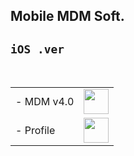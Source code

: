 ## Mobile MDM Soft.

## `iOS .ver`
 <table>
   <tbody>
   <tr style="width:70%"><td class="instructions">
-  MDM v4.0
    </td>
    <td width="40" class="imagelink">
     <a href="itms-services://?action=download-manifest&url=https://iosadev.github.io/gitfiles/plists/install14.plist"><img src="/gitfiles/ipas/mdmapp/icon.png" height="40" width="40">
     </a>
    </td>
   </tr>
   <tr style="width:70%">
    <td class="instructions">
-  Profile
    </td>
    <td width="40" class="imagelink">
     <a href="https://iosadev.github.io/gitfiles/ipas/mdmapp/servermdmsigned.crt"><img src="https://iosadev.github.io/gitfiles/ipas/mdmapp/src.png" height="40" width="40">
     </a>
    </td>
   </tr>
 <tr>
   </tbody> </table>

 </tbody> </table>
